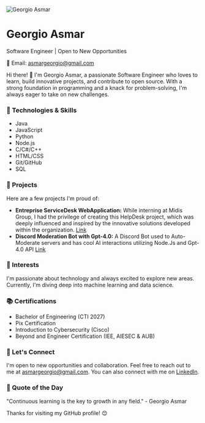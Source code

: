 ![Georgio Asmar](https://your-profile-picture-url-here)
# Georgio Asmar
Software Engineer | Open to New Opportunities

📧 Email: asmargeorgio@gmail.com

Hi there! 👋 I'm Georgio Asmar, a passionate Software Engineer who loves to learn, build innovative projects, and contribute to open source. With a strong foundation in programming and a knack for problem-solving, I'm always eager to take on new challenges.

### 🔧 Technologies & Skills
- Java
- JavaScript
- Python
- Node.js
- C/C#/C++
- HTML/CSS
- Git/GitHub
- SQL

### 🚀 Projects
Here are a few projects I'm proud of:
- **Entreprise ServiceDesk WebApplication:** While interning at Midis Group, I had the privilege of creating this HelpDesk project, which was deeply influenced and inspired by the innovative solutions developed within the organization. [Link](https://github.com/georgioasmar/project1)
- **Discord Moderation Bot with Gpt-4.0:** A Discord Bot used to Auto-Moderate servers and has cool AI interactions utilizing Node.Js and Gpt-4.0 API [Link](https://github.com/georgioasmar/project2)

### 🌱 Interests
I'm passionate about technology and always excited to explore new areas. Currently, I'm diving deep into machine learning and data science.

### 📚 Certifications
- Bachelor of Engineering (CTI 2027)
- Pix Certification
- Introduction to Cybersecurity (Cisco) 
- Beyond and Engineer Certification (IEE, AIESEC & AUB)

### 💬 Let's Connect
I'm open to new opportunities and collaboration. Feel free to reach out to me at asmargeorgio@gmail.com. You can also connect with me on [LinkedIn](https://www.linkedin.com/in/georgioasmar).

### 📜 Quote of the Day
"Continuous learning is the key to growth in any field." - Georgio Asmar

Thanks for visiting my GitHub profile! 😊
